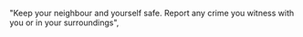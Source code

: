  "Keep your neighbour and yourself safe. Report any crime you witness with you or in your surroundings",

